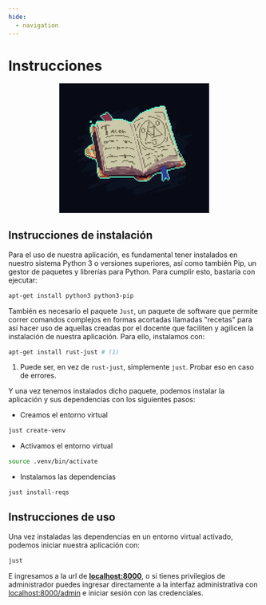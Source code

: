 ```yaml
---
hide:
  - navigation
---
```



# **Instrucciones**

<div align="center">
   <img src="./img/manual.gif" alt="Cover" width="300">
</div>

## **Instrucciones de instalación**

Para el uso de nuestra aplicación, es fundamental tener instalados en nuestro sistema Python 3 o versiones superiores, así como también Pip, un gestor de paquetes y librerías para Python. Para cumplir esto, bastaría con ejecutar:

``` sh
apt-get install python3 python3-pip
```

También es necesario el paquete `Just`, un paquete de software que permite correr comandos complejos en formas acortadas llamadas "recetas" para así hacer uso de aquellas creadas por el docente que faciliten y agilicen la instalación de nuestra aplicación. Para ello, instalamos con:

``` sh
apt-get install rust-just # (1)
```

1. Puede ser, en vez de `rust-just`, simplemente `just`. Probar eso en caso de errores.

Y una vez tenemos instalados dicho paquete, podemos instalar la aplicación y sus dependencias con los siguientes pasos:

- Creamos el entorno virtual
``` sh
just create-venv
```

- Activamos el entorno virtual
``` sh
source .venv/bin/activate
```

- Instalamos las dependencias
``` sh
just install-reqs
```

## **Instrucciones de uso**

Una vez instaladas las dependencias en un entorno virtual activado, podemos iniciar nuestra aplicación con:

```sh
just 
```

E ingresamos a la url de **[localhost:8000](localhost:8000)**, o si tienes privilegios de administrador puedes ingresar directamente a la interfaz administrativa con [localhost:8000/admin](localhost:8000/admin) e iniciar sesión con las credenciales.